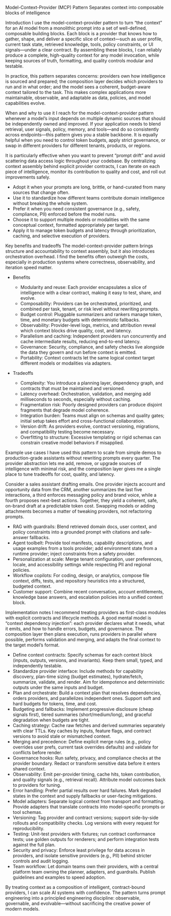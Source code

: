 Model-Context-Provider (MCP) Pattern
Separates context into composable blocks of intelligence

Introduction
I use the model-context-provider pattern to turn “the context” for an AI model from a monolithic prompt into a set of well-defined, composable building blocks. Each block is a provider that knows how to gather, shape, and deliver a specific slice of context—such as user profile, current task state, retrieved knowledge, tools, policy constraints, or UI signals—under a clear contract. By assembling these blocks, I can reliably produce a complete, high-quality context for any model invocation, while keeping sources of truth, formatting, and quality controls modular and testable.

In practice, this pattern separates concerns: providers own how intelligence is sourced and prepared; the composition layer decides which providers to run and in what order; and the model sees a coherent, budget-aware context tailored to the task. This makes complex applications more maintainable, observable, and adaptable as data, policies, and model capabilities evolve.

When and why to use it
I reach for the model-context-provider pattern whenever a model’s input depends on multiple dynamic sources that should be independently owned and improved. If your application needs to blend retrieval, user signals, policy, memory, and tools—and do so consistently across endpoints—this pattern gives you a stable backbone. It is equally helpful when you need to control token budgets, apply strict governance, or swap in different providers for different tenants, products, or regions.

It is particularly effective when you want to prevent “prompt drift” and avoid scattering data access logic throughout your codebase. By centralizing context assembly behind explicit provider contracts, I can iterate on each piece of intelligence, monitor its contribution to quality and cost, and roll out improvements safely.

- Adopt it when your prompts are long, brittle, or hand-curated from many sources that change often.
- Use it to standardize how different teams contribute domain intelligence without breaking the whole system.
- Prefer it when you need consistent governance (e.g., safety, compliance, PII) enforced before the model runs.
- Choose it to support multiple models or modalities with the same conceptual context, formatted appropriately per target.
- Apply it to manage token budgets and latency through prioritization, caching, and selective execution of providers.

Key benefits and tradeoffs
The model-context-provider pattern brings structure and accountability to context assembly, but it also introduces orchestration overhead. I find the benefits often outweigh the costs, especially in production systems where correctness, observability, and iteration speed matter.

- Benefits
  - Modularity and reuse: Each provider encapsulates a slice of intelligence with a clear contract, making it easy to test, share, and evolve.
  - Composability: Providers can be orchestrated, prioritized, and combined per task, tenant, or risk level without rewriting prompts.
  - Budget control: Pluggable summarizers and rankers manage token, time, and monetary budgets with deterministic fallbacks.
  - Observability: Provider-level logs, metrics, and attribution reveal which context blocks drive quality, cost, and latency.
  - Parallelism and caching: Independent providers run concurrently and cache intermediate results, reducing end-to-end latency.
  - Governance: Security, compliance, and safety checks live alongside the data they govern and run before context is emitted.
  - Portability: Context contracts let the same logical context target different models or modalities via adapters.

- Tradeoffs
  - Complexity: You introduce a planning layer, dependency graph, and contracts that must be maintained and versioned.
  - Latency overhead: Orchestration, validation, and merging add milliseconds to seconds, especially without caching.
  - Fragmentation risk: Poorly designed providers can produce disjoint fragments that degrade model coherence.
  - Integration burden: Teams must align on schemas and quality gates; initial setup takes effort and cross-functional collaboration.
  - Version drift: As providers evolve, contract versioning, migrations, and compatibility testing become necessary.
  - Overfitting to structure: Excessive templating or rigid schemas can constrain creative model behaviors if misapplied.

Example use cases
I have used this pattern to scale from simple demos to production-grade assistants without rewriting prompts every quarter. The provider abstraction lets me add, remove, or upgrade sources of intelligence with minimal risk, and the composition layer gives me a single place to tune tradeoffs for cost, quality, and latency.

Consider a sales assistant drafting emails. One provider injects account and opportunity data from the CRM, another summarizes the last five interactions, a third enforces messaging policy and brand voice, while a fourth proposes next-best actions. Together, they yield a coherent, safe, on-brand draft at a predictable token cost. Swapping models or adding attachments becomes a matter of tweaking providers, not refactoring prompts.

- RAG with guardrails: Blend retrieved domain docs, user context, and policy constraints into a grounded prompt with citations and safe-answer fallbacks.
- Agent toolbelt: Provide tool manifests, capability descriptions, and usage examples from a tools provider; add environment state from a runtime provider; inject constraints from a safety provider.
- Personalization at scale: Merge tenant configuration, user preferences, locale, and accessibility settings while respecting PII and regional policies.
- Workflow copilots: For coding, design, or analytics, compose file context, diffs, tests, and repository heuristics into a structured, budgeted context.
- Customer support: Combine recent conversation, account entitlements, knowledge base answers, and escalation policies into a unified context block.

Implementation notes
I recommend treating providers as first-class modules with explicit contracts and lifecycle methods. A good mental model is “context dependency injection”: each provider declares what it needs, what it emits, and how to handle errors, budgets, and governance. The composition layer then plans execution, runs providers in parallel where possible, performs validation and merging, and adapts the final context to the target model’s format.

- Define context contracts: Specify schemas for each context block (inputs, outputs, versions, and invariants). Keep them small, typed, and independently testable.
- Standardize provider interface: Include methods for capability discovery, plan-time sizing (budget estimates), hydrate/fetch, summarize, validate, and render. Aim for idempotence and deterministic outputs under the same inputs and budget.
- Plan and orchestrate: Build a context plan that resolves dependencies, orders providers, and parallelizes independent ones. Support soft and hard budgets for tokens, time, and cost.
- Budgeting and fallbacks: Implement progressive disclosure (cheap signals first), tiered summaries (short/medium/long), and graceful degradation when budgets are tight.
- Caching strategy: Cache raw fetches and derived summaries separately with clear TTLs. Key caches by inputs, feature flags, and contract versions to avoid stale or mismatched context.
- Merging and precedence: Define explicit merge rules (e.g., policy overrides user prefs, current task overrides defaults) and validate for conflicts before render.
- Governance hooks: Run safety, privacy, and compliance checks at the provider boundary. Redact or transform sensitive data before it enters shared context.
- Observability: Emit per-provider timing, cache hits, token contribution, and quality signals (e.g., retrieval recall). Attribute model outcomes back to providers for tuning.
- Error handling: Prefer partial results over hard failures. Mark degraded states in the context and supply fallbacks or user-facing mitigations.
- Model adapters: Separate logical context from transport and formatting. Provide adapters that translate contracts into model-specific prompts or tool schemas.
- Versioning: Tag provider and contract versions; support side-by-side rollouts and compatibility checks. Log versions with every request for reproducibility.
- Testing: Unit-test providers with fixtures; run contract conformance tests; use golden outputs for renderers; and perform integration tests against the full plan.
- Security and privacy: Enforce least privilege for data access in providers, and isolate sensitive providers (e.g., PII) behind stricter controls and audit logging.
- Team workflow: Let domain teams own their providers, with a central platform team owning the planner, adapters, and guardrails. Publish guidelines and examples to speed adoption.

By treating context as a composition of intelligent, contract-bound providers, I can scale AI systems with confidence. The pattern turns prompt engineering into a principled engineering discipline: observable, governable, and evolvable—without sacrificing the creative power of modern models.